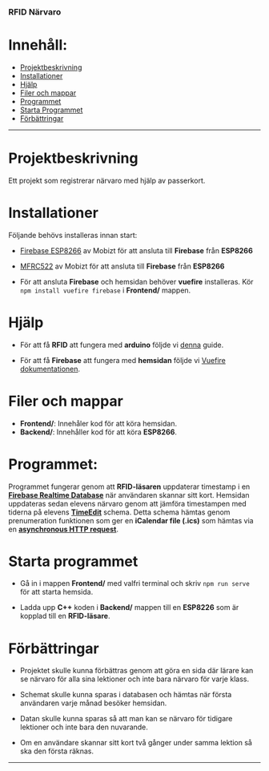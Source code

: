 ### RFID Närvaro

# Innehåll:
  * [Projektbeskrivning](#Projektbeskrivning)
  * [Installationer](#installationer)
  * [Hjälp](#hjälp)
  * [Filer och mappar](#filer-och-mappar)
  * [Programmet](#programmet)
  * [Starta Programmet](#starta-programmet)
  * [Förbättringar](#förbättringar)
---



# Projektbeskrivning
Ett projekt som registrerar närvaro med hjälp av passerkort.


# Installationer
Följande behövs installeras innan start:
  
* [Firebase ESP8266](https://github.com/mobizt/Firebase-ESP8266?utm_source=platformio&utm_medium=piohome) av Mobizt för att ansluta till **Firebase** från **ESP8266**

* [MFRC522](https://github.com/miguelbalboa/rfid?utm_source=platformio&utm_medium=piohome) av Mobizt för att ansluta till **Firebase** från **ESP8266**

* För att ansluta **Firebase** och hemsidan behöver **vuefire** installeras. Kör `npm install vuefire firebase` i **Frontend/** mappen.




# Hjälp
* För att få **RFID** att fungera med **arduino** följde vi [denna](https://lastminuteengineers.com/how-rfid-works-rc522-arduino-tutorial/ "What is RFID? How It Works? Interface RC522 RFID Module with Arduino") guide.

* För att få **Firebase** att fungera med **hemsidan** följde vi [Vuefire dokumentationen](https://vuefire.vuejs.org/vuefire/getting-started.html#installation "What is RFID? How It Works? Interface RC522 RFID Module with Arduino").

# Filer och mappar
* **Frontend/**: Innehåler kod för att köra hemsidan.
* **Backend/**: Innehåller kod för att köra **ESP8266**.


# Programmet:
Programmet fungerar genom att **RFID-läsaren** uppdaterar timestamp i en [**Firebase Realtime Database**](https://firebase.google.com/products/realtime-database?gclid=CjwKCAiA78aNBhAlEiwA7B76p5hw5cjylFw5hevQAQ5zlwed0q_6vzpe9LaTPOGAasoVHiOKVOgRehoCZRQQAvD_BwE&gclsrc=aw.ds) när användaren skannar sitt kort. Hemsidan uppdateras sedan elevens närvaro genom att jämföra timestampen med tiderna på elevens [**TimeEdit**](https://cloud.timeedit.net/abbindustrigymnasium/web/public1/ri1Q7.html) schema. Detta schema hämtas genom prenumeration funktionen som ger en **iCalendar file (.ics)** som hämtas via en [**asynchronous HTTP request**](https://github.com/learnTrack/Q-A/issues/8).


# Starta programmet
* Gå in i mappen **Frontend/** med valfri terminal och skriv `npm run serve` för att starta hemsida.

* Ladda upp **C++** koden i **Backend/** mappen till en **ESP8226** som är kopplad till en **RFID-läsare**.


# Förbättringar
* Projektet skulle kunna förbättras genom att göra en sida där lärare kan se närvaro för alla sina lektioner och inte bara närvaro för varje klass.

* Schemat skulle kunna sparas i databasen och hämtas när första användaren varje månad besöker hemsidan.

* Datan skulle kunna sparas så att man kan se närvaro för tidigare lektioner och inte bara den nuvarande.

* Om en användare skannar sitt kort två gånger under samma lektion så ska den första räknas.
---